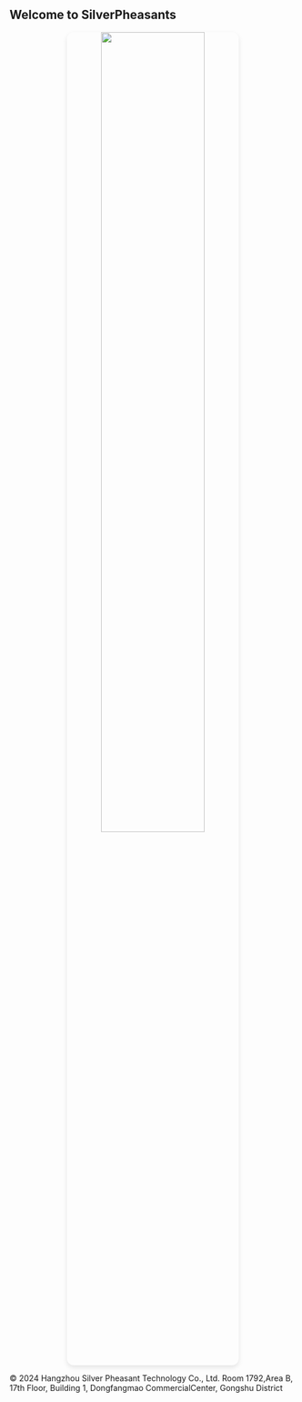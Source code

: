 ## Welcome to SilverPheasants


<div align="center">
  <a href="https://www.baidu.com">
    <img src="https://SilverPheasant.github.io/Texture/SolitaireFish/sf.png" 
         width="60%" 
         style="border-radius: 12px; box-shadow: 0 4px 8px rgba(0,0,0,0.1);">
  </a>
</div>









© 2024 Hangzhou Silver Pheasant Technology Co., Ltd.
Room 1792,Area B, 17th Floor, Building 1, Dongfangmao CommercialCenter, Gongshu District

